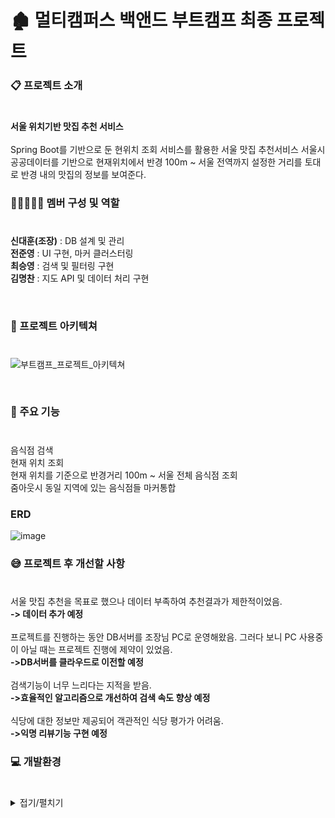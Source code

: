 # 🏚 멀티캠퍼스 백앤드 부트캠프 최종 프로젝트 

### 📋 프로젝트 소개
#
**서울 위치기반 맛집 추천 서비스**
<br /><br />
Spring Boot를 기반으로 둔 현위치 조회 서비스를 활용한 서울 맛집 추천서비스 서울시 공공데이터를 기반으로 현재위치에서 반경 100m ~ 서울 전역까지 설정한 거리를 토대로 반경 내의 맛집의 정보를 보여준다.



###  👨🏼‍🤝‍👨🏼 멤버 구성 및 역할
#
**신대훈(조장)** : DB 설계 및 관리
<br />
**전준영** :  UI 구현, 마커 클러스터링
<br />
**최승영** :   검색 및 필터링 구현
<br />
**김명찬** :   지도 API 및 데이터 처리 구현



<br />


### 🔦 프로젝트 아키텍쳐
#
![부트캠프_프로젝트_아키텍쳐](https://github.com/user-attachments/assets/7c19a46f-69c9-401b-b3e7-1474115c32d8)



<br />

### 📌 주요 기능 
#
음식점 검색 
<br />
현재 위치 조회
<br />
현재 위치를 기준으로 반경거리 100m ~ 서울 전체 음식점 조회
<br />
줌아웃시 동일 지역에 있는 음식점들 마커통합





### ERD
![image](https://github.com/user-attachments/assets/949806f4-bcb4-4807-9c7e-035cd9fc84c9)


### 😅 프로젝트 후 개선할 사항
#
서울 맛집 추천을 목표로 했으나 데이터 부족하여 추천결과가 제한적이었음.
<br />
**-> 데이터 추가 예정**
<br />
<br />
프로젝트를 진행하는 동안 DB서버를 조장님 PC로 운영해왔음. 그러다 보니 PC 사용중이 아닐 때는 프로젝트 진행에 제약이 있었음.
<br />
**->DB서버를 클라우드로 이전할 예정**
<br />
<br />
검색기능이 너무 느리다는 지적을 받음. 
<br />
**->효율적인 알고리즘으로 개선하여 검색 속도 향상 예정**
<br />
<br />
식당에 대한 정보만 제공되어 객관적인 식당 평가가 어려움.
<br />
**->익명 리뷰기능 구현 예정**


### 💻 개발환경
#

<details>
  <summary>
    접기/펼치기
  </summary>

- **JDK**
  - JAVA 17

- **프레임워크**
  - Spring Boot 3.x

- **빌드도구**
  - Gradle

- **개발도구**
  - Intellij IDEA (IDE)

- **기술 및 라이브러리**
  - MyBatis
  - Lombok
  - JSP
  - Naver Maps API

- **협업도구**
  - GitHub
  - ZOOM


  
</details>





